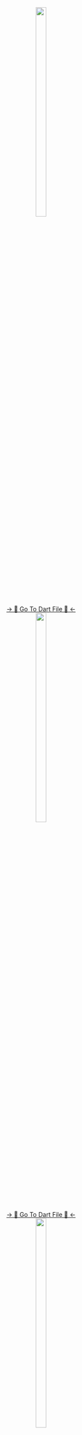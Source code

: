 <div align="center">
<img src = "https://github.com/mrsajidshaikh/first_apk/assets/149478269/2e5ee395-58fb-45aa-b972-4008ce3cc298" width = 22% height = 35%>
<div align="center">
<a href="https://github.com/mrsajidshaikh/first_apk/blob/master/lib/List%20of%20Fruits.dart">-> 📂 Go To Dart File 📂 <-</a>
</div>

<div align="center">
<img src = "https://github.com/mrsajidshaikh/first_apk/assets/149478269/8fdf04d9-3246-45d1-95f0-b2bc73729932" width = 22% height = 35%>
<div align="center">
<a href="https://github.com/mrsajidshaikh/first_apk/blob/master/lib/Red%20%26%20White%20.dart">-> 📂 Go To Dart File 📂 <-</a>
</div>

<div align="center">
<img src = "https://github.com/mrsajidshaikh/first_apk/assets/149478269/c8130692-ce08-4057-8bb0-009e366eb3c3" width = 22% height = 35%>
<div align="center">
<a href="https://github.com/mrsajidshaikh/first_apk/blob/master/lib/flutter%20richtext.dart">-> 📂 Go To Dart File 📂 <-</a>
</div>

<div align="center">
<img src = "https://github.com/mrsajidshaikh/first_apk/assets/149478269/08d7207b-664c-4282-acbc-e180d8f5f2fb" width = 22% height = 35%>
<div align="center">
<a href="https://github.com/mrsajidshaikh/first_apk/blob/master/lib/richtext%20textspan.dart">-> 📂 Go To Dart File 📂 <-</a>
</div>

<div align="center">
<img src = "https://github.com/mrsajidshaikh/first_apk/assets/149478269/88e7a577-aaa6-44ce-961c-94b5270792ab" width = 22% height = 35%>
<div align="center">
<a href="https://github.com/mrsajidshaikh/first_apk/blob/master/lib/Red%20%26%20White%20multimedia%20education..dart">-> 📂 Go To Dart File 📂 <-</a>
</div>

<div align="center">
<img src = "https://github.com/mrsajidshaikh/first_apk/assets/149478269/0aa67e72-3b6a-45ec-9afa-85ed378f673e" width = 22% height = 35%>
<div align="center">
<a href="https://github.com/mrsajidshaikh/first_apk/blob/master/lib/Hello%20Dart%20Flutter.dart">-> 📂 Go To Dart File 📂 <-</a>
</div>
